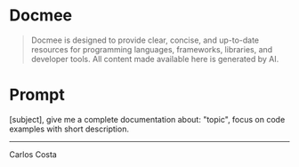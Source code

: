 # Docmee

>Docmee is designed to provide clear, concise, and up-to-date resources for programming languages, frameworks, libraries, and developer tools. All content made available here is generated by AI.

# Prompt
[subject], give me a complete documentation about: "topic", focus on code examples with short description.

---

Carlos Costa

